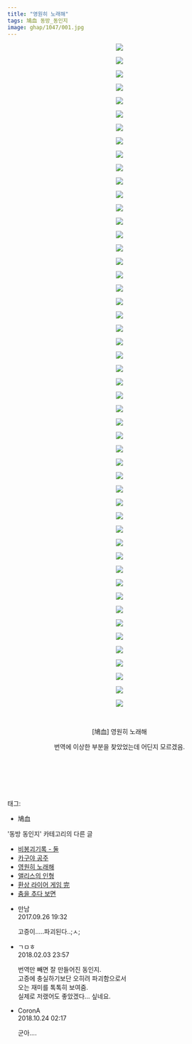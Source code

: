 ```yaml
---
title: "영원히 노래해"
tags: 鳩血 동방_동인지
image: ghap/1047/001.jpg
---
```

<div class="article">
<p style="text-align: center; clear: none; float: none;"><img src="{{ site.nasurl }}/ghap/1047/001.jpg"/></p>
<p style="text-align: center; clear: none; float: none;"><img src="{{ site.nasurl }}/ghap/1047/002.jpg"/></p>
<p style="text-align: center; clear: none; float: none;"><img src="{{ site.nasurl }}/ghap/1047/003.jpg"/></p>
<p style="text-align: center; clear: none; float: none;"><img src="{{ site.nasurl }}/ghap/1047/004.jpg"/></p>
<p style="text-align: center; clear: none; float: none;"><img src="{{ site.nasurl }}/ghap/1047/005.jpg"/></p>
<p style="text-align: center; clear: none; float: none;"><img src="{{ site.nasurl }}/ghap/1047/006.jpg"/></p>
<p style="text-align: center; clear: none; float: none;"><img src="{{ site.nasurl }}/ghap/1047/007.jpg"/></p>
<p style="text-align: center; clear: none; float: none;"><img src="{{ site.nasurl }}/ghap/1047/008.jpg"/></p>
<p style="text-align: center; clear: none; float: none;"><img src="{{ site.nasurl }}/ghap/1047/009.jpg"/></p>
<p style="text-align: center; clear: none; float: none;"><img src="{{ site.nasurl }}/ghap/1047/010.jpg"/></p>
<p style="text-align: center; clear: none; float: none;"><img src="{{ site.nasurl }}/ghap/1047/011.jpg"/></p>
<p style="text-align: center; clear: none; float: none;"><img src="{{ site.nasurl }}/ghap/1047/012.jpg"/></p>
<p style="text-align: center; clear: none; float: none;"><img src="{{ site.nasurl }}/ghap/1047/013.jpg"/></p>
<p style="text-align: center; clear: none; float: none;"><img src="{{ site.nasurl }}/ghap/1047/014.jpg"/></p>
<p style="text-align: center; clear: none; float: none;"><img src="{{ site.nasurl }}/ghap/1047/015.jpg"/></p>
<p style="text-align: center; clear: none; float: none;"><img src="{{ site.nasurl }}/ghap/1047/016.jpg"/></p>
<p style="text-align: center; clear: none; float: none;"><img src="{{ site.nasurl }}/ghap/1047/017.jpg"/></p>
<p style="text-align: center; clear: none; float: none;"><img src="{{ site.nasurl }}/ghap/1047/018.jpg"/></p>
<p style="text-align: center; clear: none; float: none;"><img src="{{ site.nasurl }}/ghap/1047/019.jpg"/></p>
<p style="text-align: center; clear: none; float: none;"><img src="{{ site.nasurl }}/ghap/1047/020.jpg"/></p>
<p style="text-align: center; clear: none; float: none;"><img src="{{ site.nasurl }}/ghap/1047/021.jpg"/></p>
<p style="text-align: center; clear: none; float: none;"><img src="{{ site.nasurl }}/ghap/1047/022.jpg"/></p>
<p style="text-align: center; clear: none; float: none;"><img src="{{ site.nasurl }}/ghap/1047/023.jpg"/></p>
<p style="text-align: center; clear: none; float: none;"><img src="{{ site.nasurl }}/ghap/1047/024.jpg"/></p>
<p style="text-align: center; clear: none; float: none;"><img src="{{ site.nasurl }}/ghap/1047/025.jpg"/></p>
<p style="text-align: center; clear: none; float: none;"><img src="{{ site.nasurl }}/ghap/1047/026.jpg"/></p>
<p style="text-align: center; clear: none; float: none;"><img src="{{ site.nasurl }}/ghap/1047/027.jpg"/></p>
<p style="text-align: center; clear: none; float: none;"><img src="{{ site.nasurl }}/ghap/1047/028.jpg"/></p>
<p style="text-align: center; clear: none; float: none;"><img src="{{ site.nasurl }}/ghap/1047/029.jpg"/></p>
<p style="text-align: center; clear: none; float: none;"><img src="{{ site.nasurl }}/ghap/1047/030.jpg"/></p>
<p style="text-align: center; clear: none; float: none;"><img src="{{ site.nasurl }}/ghap/1047/031.jpg"/></p>
<p style="text-align: center; clear: none; float: none;"><img src="{{ site.nasurl }}/ghap/1047/032.jpg"/></p>
<p style="text-align: center; clear: none; float: none;"><img src="{{ site.nasurl }}/ghap/1047/033.jpg"/></p>
<p style="text-align: center; clear: none; float: none;"><img src="{{ site.nasurl }}/ghap/1047/034.jpg"/></p>
<p style="text-align: center; clear: none; float: none;"><img src="{{ site.nasurl }}/ghap/1047/035.jpg"/></p>
<p style="text-align: center; clear: none; float: none;"><img src="{{ site.nasurl }}/ghap/1047/036.jpg"/></p>
<p style="text-align: center; clear: none; float: none;"><img src="{{ site.nasurl }}/ghap/1047/037.jpg"/></p>
<p style="text-align: center; clear: none; float: none;"><img src="{{ site.nasurl }}/ghap/1047/038.jpg"/></p>
<p style="text-align: center; clear: none; float: none;"><img src="{{ site.nasurl }}/ghap/1047/039.jpg"/></p>
<p style="text-align: center; clear: none; float: none;"><img src="{{ site.nasurl }}/ghap/1047/040.jpg"/></p>
<p style="text-align: center; clear: none; float: none;"><img src="{{ site.nasurl }}/ghap/1047/041.jpg"/></p>
<p style="text-align: center; clear: none; float: none;"><img src="{{ site.nasurl }}/ghap/1047/042.jpg"/></p>
<p style="text-align: center; clear: none; float: none;"><img src="{{ site.nasurl }}/ghap/1047/043.jpg"/></p>
<p style="text-align: center; clear: none; float: none;"><img src="{{ site.nasurl }}/ghap/1047/044.jpg"/></p>
<p style="text-align: center; clear: none; float: none;"><img src="{{ site.nasurl }}/ghap/1047/045.jpg"/></p>
<p style="text-align: center; clear: none; float: none;"><img src="{{ site.nasurl }}/ghap/1047/046.jpg"/></p>
<p style="text-align: center; clear: none; float: none;"><img src="{{ site.nasurl }}/ghap/1047/047.jpg"/></p>
<p style="text-align: center; clear: none; float: none;"><img src="{{ site.nasurl }}/ghap/1047/048.jpg"/></p>
<p style="text-align: center; clear: none; float: none;"><img src="{{ site.nasurl }}/ghap/1047/049.jpg"/></p>
<p style="text-align: center; clear: none; float: none;"><img src="{{ site.nasurl }}/ghap/1047/050.jpg"/></p>
<p style="text-align: center; clear: none; float: none;"><br/></p>
<p style="text-align: center; clear: none; float: none;">[鳩血] 영원히 노래해</p>
<p style="text-align: center; clear: none; float: none;"></p>
<p style="text-align: center; clear: none; float: none;">번역에 이상한 부분을 찾았었는데 어딘지 모르겠음.</p>
<p style="text-align: center; clear: none; float: none;"><br/></p>
<p style="text-align: center; clear: none; float: none;"><br/></p>
<p><br/></p>
</div><div class="tagTrail">
<p>태그: </p>
<ul>
<li>鳩血</li>
</ul>
</div><div class="another">
<p>'동방 동인지' 카테고리의 다른 글</p>
<ul>
<li><a href="/2016-07-24-ghap_1049">비봉괴기록 - 둘</a></li>
<li><a href="/2016-07-24-ghap_1048">카구야 공주</a></li>
<li><a href="/2016-07-24-ghap_1047">영원히 노래해</a></li>
<li><a href="/2016-07-23-ghap_1046">앨리스의 인형</a></li>
<li><a href="/2016-07-23-ghap_1044">환상 라이어 게임 完</a></li>
<li><a href="/2016-07-23-ghap_1043">춤을 추다 보면</a></li>
</ul>
</div><div class="cb_module cb_fluid">
<div class="cb_wrt cb_profile">
<div class="comment">
<ul>
<li class="cb_thumb_off" id="comment15091056">
<div class="cb_comment_area">
<div class="cb_info_area">
<div class="cb_section">
<span class="cb_nick_name">만남</span>
</div>
<div class="cb_section">
<span class="cb_date">2017.09.26 19:32 </span>
</div>
</div>
<div class="cb_dsc_comment">
<p class="cb_dsc">
											고증이.....파괴된다..;ㅅ;
										</p>
</div>
</div></li>
<li class="cb_thumb_off" id="comment15191238">
<div class="cb_comment_area">
<div class="cb_info_area">
<div class="cb_section">
<span class="cb_nick_name">ㄱㅁㅎ</span>
</div>
<div class="cb_section">
<span class="cb_date">2018.02.03 23:57 </span>
</div>
</div>
<div class="cb_dsc_comment">
<p class="cb_dsc">
											번역만 빼면 잘 만들어진 동인지.<br/>
고증에 충실하기보단 오히려 파괴함으로서<br/>
오는 재미를 톡톡히 보여줌.<br/>
실제로 저랬어도 좋았겠다... 싶네요.
										</p>
</div>
</div></li>
<li class="cb_thumb_off" id="comment15361058">
<div class="cb_comment_area">
<div class="cb_info_area">
<div class="cb_section">
<span class="cb_nick_name">CoronA</span>
</div>
<div class="cb_section">
<span class="cb_date">2018.10.24 02:17 </span>
</div>
</div>
<div class="cb_dsc_comment">
<p class="cb_dsc">
											군아....
										</p>
</div>
</div></li>
</ul>
</div>
</div><!-- commentList close -->
</div>
<br/>
<p id="refer"></p>
<br/>
